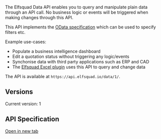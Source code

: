 The Elfsquad Data API enables you to query and manipulate plain data through an API call. No business logic or events will be triggered when making changes through this API.

This API implements the [OData specification](https://www.odata.org/documentation/) which can be used to specify filters etc.

Example use-cases:

* Populate a business intelligence dashboard
* Edit a quotation status without triggering any logic/events
* Synchonise data with third party applications such as ERP and CAD
* The [Elfsquad Excel plugin](https://appsource.microsoft.com/en-us/product/office/WA200001643?tab=Overview) uses this API to query and change data

The API is available at `https://api.elfsquad.io/data/1/`.

## Versions
Current version: 1

## API Specification
<a href="https://api.elfsquad.io/data/1/docs" target="_blank">Open in new tab</a>